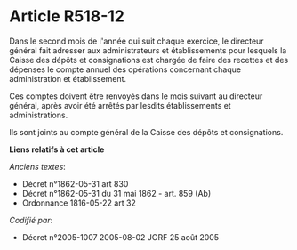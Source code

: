 # Article R518-12

Dans le second mois de l'année qui suit chaque exercice, le directeur général fait adresser aux administrateurs et
établissements pour lesquels la Caisse des dépôts et consignations est chargée de faire des recettes et des dépenses le
compte annuel des opérations concernant chaque administration et établissement.

Ces comptes doivent être renvoyés dans le mois suivant au directeur général, après avoir été arrêtés par lesdits
établissements et administrations.

Ils sont joints au compte général de la Caisse des dépôts et consignations.

**Liens relatifs à cet article**

_Anciens textes_:

  - Décret n°1862-05-31 art 830
  - Décret n°1862-05-31 du 31 mai 1862 - art. 859 (Ab)
  - Ordonnance 1816-05-22 art 32

_Codifié par_:

  - Décret n°2005-1007 2005-08-02 JORF 25 août 2005
